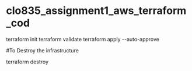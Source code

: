 # clo835_assignment1_aws_terraform_cod

terraform init
terraform validate
terraform apply --auto-approve

#To Destroy the infrastructure

terraform destroy

